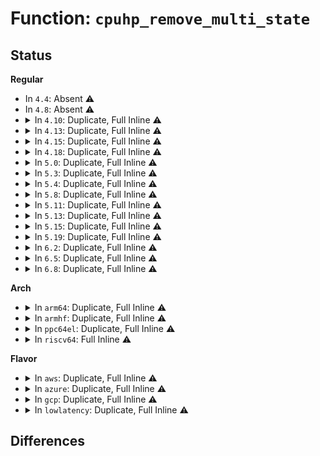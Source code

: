 # Function: <code>cpuhp_remove_multi_state</code>

## Status
<b>Regular</b>
<ul>
<li>
In <code>4.4</code>: Absent ⚠️
</li>
<li>
In <code>4.8</code>: Absent ⚠️
</li>
<li>
<details>
<summary>In <code>4.10</code>: Duplicate, Full Inline ⚠️</summary>

**Collision:** Static Duplication

**Inline:** Full

**Transformation:** False

**Instances:**

```
In kernel/trace/trace.c (ffffffff81fe98b1)
Location: include/linux/cpuhotplug.h:283
Inline: True
Inline callers:
  - kernel/trace/trace.c:trace_init
```
```
In kernel/padata.c (ffffffff821ccea8)
Location: include/linux/cpuhotplug.h:283
Inline: True
Inline callers:
  - kernel/padata.c:padata_driver_exit
```
</details>
</li>
<li>
<details>
<summary>In <code>4.13</code>: Duplicate, Full Inline ⚠️</summary>

**Collision:** Static Duplication

**Inline:** Full

**Transformation:** False

**Instances:**

```
In kernel/trace/trace.c (ffffffff820ca3ae)
Location: include/linux/cpuhotplug.h:320
Inline: True
Inline callers:
  - kernel/trace/trace.c:early_trace_init
```
```
In kernel/padata.c (ffffffff822c1fb0)
Location: include/linux/cpuhotplug.h:320
Inline: True
Inline callers:
  - kernel/padata.c:padata_driver_exit
```
</details>
</li>
<li>
<details>
<summary>In <code>4.15</code>: Duplicate, Full Inline ⚠️</summary>

**Collision:** Static Duplication

**Inline:** Full

**Transformation:** False

**Instances:**

```
In kernel/trace/trace.c (ffffffff826d2a7d)
Location: include/linux/cpuhotplug.h:348
Inline: True
Inline callers:
  - kernel/trace/trace.c:early_trace_init
```
```
In kernel/padata.c (ffffffff828d5130)
Location: include/linux/cpuhotplug.h:348
Inline: True
Inline callers:
  - kernel/padata.c:padata_driver_exit
```
</details>
</li>
<li>
<details>
<summary>In <code>4.18</code>: Duplicate, Full Inline ⚠️</summary>

**Collision:** Static Duplication

**Inline:** Full

**Transformation:** False

**Instances:**

```
In kernel/trace/trace.c (ffffffff826fd278)
Location: include/linux/cpuhotplug.h:347
Inline: True
Inline callers:
  - kernel/trace/trace.c:early_trace_init
```
```
In kernel/padata.c (ffffffff82906986)
Location: include/linux/cpuhotplug.h:347
Inline: True
Inline callers:
  - kernel/padata.c:padata_driver_exit
```
</details>
</li>
<li>
<details>
<summary>In <code>5.0</code>: Duplicate, Full Inline ⚠️</summary>

**Collision:** Static Duplication

**Inline:** Full

**Transformation:** False

**Instances:**

```
In kernel/trace/trace.c (ffffffff828b4192)
Location: include/linux/cpuhotplug.h:353
Inline: True
Inline callers:
  - kernel/trace/trace.c:early_trace_init
```
```
In kernel/padata.c (ffffffff82ade748)
Location: include/linux/cpuhotplug.h:353
Inline: True
Inline callers:
  - kernel/padata.c:padata_driver_exit
```
</details>
</li>
<li>
<details>
<summary>In <code>5.3</code>: Duplicate, Full Inline ⚠️</summary>

**Collision:** Static Duplication

**Inline:** Full

**Transformation:** False

**Instances:**

```
In kernel/trace/trace.c (ffffffff828ccd3e)
Location: include/linux/cpuhotplug.h:358
Inline: True
Inline callers:
  - kernel/trace/trace.c:tracer_alloc_buffers
```
```
In kernel/padata.c (ffffffff82b0386b)
Location: include/linux/cpuhotplug.h:358
Inline: True
Inline callers:
  - kernel/padata.c:padata_driver_exit
```
</details>
</li>
<li>
<details>
<summary>In <code>5.4</code>: Duplicate, Full Inline ⚠️</summary>

**Collision:** Static Duplication

**Inline:** Full

**Transformation:** False

**Instances:**

```
In kernel/trace/trace.c (ffffffff828d526d)
Location: include/linux/cpuhotplug.h:359
Inline: True
Inline callers:
  - kernel/trace/trace.c:tracer_alloc_buffers
```
```
In kernel/padata.c (ffffffff82b1275b)
Location: include/linux/cpuhotplug.h:359
Inline: True
Inline callers:
  - kernel/padata.c:padata_driver_exit
  - kernel/padata.c:padata_driver_exit
  - kernel/padata.c:padata_driver_init
```
</details>
</li>
<li>
<details>
<summary>In <code>5.8</code>: Duplicate, Full Inline ⚠️</summary>

**Collision:** Static Duplication

**Inline:** Full

**Transformation:** False

**Instances:**

```
In kernel/trace/trace.c (ffffffff82cf5be0)
Location: include/linux/cpuhotplug.h:365
Inline: True
```
```
In kernel/padata.c (ffffffff82cf8105)
Location: include/linux/cpuhotplug.h:365
Inline: True
Inline callers:
  - kernel/padata.c:padata_init
  - kernel/padata.c:padata_init
```
</details>
</li>
<li>
<details>
<summary>In <code>5.11</code>: Duplicate, Full Inline ⚠️</summary>

**Collision:** Static Duplication

**Inline:** Full

**Transformation:** False

**Instances:**

```
In kernel/trace/trace.c (ffffffff82fe27be)
Location: include/linux/cpuhotplug.h:370
Inline: True
```
```
In kernel/padata.c (ffffffff82fe4dfe)
Location: include/linux/cpuhotplug.h:370
Inline: True
Inline callers:
  - kernel/padata.c:padata_init
  - kernel/padata.c:padata_init
```
</details>
</li>
<li>
<details>
<summary>In <code>5.13</code>: Duplicate, Full Inline ⚠️</summary>

**Collision:** Static Duplication

**Inline:** Full

**Transformation:** False

**Instances:**

```
In kernel/trace/trace.c (ffffffff831eccbe)
Location: include/linux/cpuhotplug.h:378
Inline: True
```
```
In kernel/padata.c (ffffffff831ef52a)
Location: include/linux/cpuhotplug.h:378
Inline: True
Inline callers:
  - kernel/padata.c:padata_init
  - kernel/padata.c:padata_init
```
```
In drivers/iommu/iova.c (ffffffff817a3188)
Location: include/linux/cpuhotplug.h:378
Inline: True
Inline callers:
  - drivers/iommu/iova.c:iova_cache_put
  - drivers/iommu/iova.c:iova_cache_get
```
</details>
</li>
<li>
<details>
<summary>In <code>5.15</code>: Duplicate, Full Inline ⚠️</summary>

**Collision:** Static Duplication

**Inline:** Full

**Transformation:** False

**Instances:**

```
In kernel/trace/trace.c (ffffffff832d183c)
Location: include/linux/cpuhotplug.h:471
Inline: True
```
```
In kernel/padata.c (ffffffff832d4c5b)
Location: include/linux/cpuhotplug.h:471
Inline: True
Inline callers:
  - kernel/padata.c:padata_init
  - kernel/padata.c:padata_init
```
```
In drivers/iommu/iova.c (ffffffff8182c558)
Location: include/linux/cpuhotplug.h:471
Inline: True
Inline callers:
  - drivers/iommu/iova.c:iova_cache_put
  - drivers/iommu/iova.c:iova_cache_get
```
</details>
</li>
<li>
<details>
<summary>In <code>5.19</code>: Duplicate, Full Inline ⚠️</summary>

**Collision:** Static Duplication

**Inline:** Full

**Transformation:** False

**Instances:**

```
In kernel/trace/trace.c (ffffffff83485a6f)
Location: include/linux/cpuhotplug.h:477
Inline: True
```
```
In kernel/padata.c (ffffffff8348930b)
Location: include/linux/cpuhotplug.h:477
Inline: True
Inline callers:
  - kernel/padata.c:padata_init
  - kernel/padata.c:padata_init
```
```
In drivers/iommu/iova.c (ffffffff8196d860)
Location: include/linux/cpuhotplug.h:477
Inline: True
Inline callers:
  - drivers/iommu/iova.c:iova_cache_get
```
```
In drivers/nvdimm/nd_perf.c (ffffffff819d9423)
Location: include/linux/cpuhotplug.h:477
Inline: True
Inline callers:
  - drivers/nvdimm/nd_perf.c:register_nvdimm_pmu
  - drivers/nvdimm/nd_perf.c:register_nvdimm_pmu
  - drivers/nvdimm/nd_perf.c:nvdimm_pmu_free_hotplug_memory
```
</details>
</li>
<li>
<details>
<summary>In <code>6.2</code>: Duplicate, Full Inline ⚠️</summary>

**Collision:** Static Duplication

**Inline:** Full

**Transformation:** False

**Instances:**

```
In kernel/trace/trace.c (ffffffff83eb49ef)
Location: include/linux/cpuhotplug.h:481
Inline: True
```
```
In kernel/padata.c (ffffffff83eb99d0)
Location: include/linux/cpuhotplug.h:481
Inline: True
Inline callers:
  - kernel/padata.c:padata_init
  - kernel/padata.c:padata_init
```
```
In drivers/iommu/iova.c (ffffffff81ad8138)
Location: include/linux/cpuhotplug.h:481
Inline: True
Inline callers:
  - drivers/iommu/iova.c:iova_cache_get
```
```
In drivers/nvdimm/nd_perf.c (ffffffff81b54492)
Location: include/linux/cpuhotplug.h:481
Inline: True
Inline callers:
  - drivers/nvdimm/nd_perf.c:register_nvdimm_pmu
  - drivers/nvdimm/nd_perf.c:register_nvdimm_pmu
  - drivers/nvdimm/nd_perf.c:nvdimm_pmu_free_hotplug_memory
```
</details>
</li>
<li>
<details>
<summary>In <code>6.5</code>: Duplicate, Full Inline ⚠️</summary>

**Collision:** Static Duplication

**Inline:** Full

**Transformation:** False

**Instances:**

```
In kernel/trace/trace.c (ffffffff836d9b66)
Location: include/linux/cpuhotplug.h:479
Inline: True
```
```
In kernel/padata.c (ffffffff836df010)
Location: include/linux/cpuhotplug.h:479
Inline: True
Inline callers:
  - kernel/padata.c:padata_init
  - kernel/padata.c:padata_init
```
```
In drivers/iommu/intel/perfmon.c (ffffffff81b1bf1e)
Location: include/linux/cpuhotplug.h:479
Inline: True
Inline callers:
  - drivers/iommu/intel/perfmon.c:iommu_pmu_unregister
  - drivers/iommu/intel/perfmon.c:iommu_pmu_register
```
```
In drivers/iommu/iova.c (ffffffff81b26078)
Location: include/linux/cpuhotplug.h:479
Inline: True
Inline callers:
  - drivers/iommu/iova.c:iova_cache_get
```
```
In drivers/nvdimm/nd_perf.c (ffffffff81ba79e2)
Location: include/linux/cpuhotplug.h:479
Inline: True
Inline callers:
  - drivers/nvdimm/nd_perf.c:register_nvdimm_pmu
  - drivers/nvdimm/nd_perf.c:register_nvdimm_pmu
  - drivers/nvdimm/nd_perf.c:nvdimm_pmu_free_hotplug_memory
```
```
In drivers/net/virtio_net.c (ffffffff83af4a80)
Location: include/linux/cpuhotplug.h:479
Inline: True
Inline callers:
  - drivers/net/virtio_net.c:virtio_net_driver_exit
  - drivers/net/virtio_net.c:virtio_net_driver_exit
  - drivers/net/virtio_net.c:virtio_net_driver_init
  - drivers/net/virtio_net.c:virtio_net_driver_init
```
</details>
</li>
<li>
<details>
<summary>In <code>6.8</code>: Duplicate, Full Inline ⚠️</summary>

**Collision:** Static Duplication

**Inline:** Full

**Transformation:** False

**Instances:**

```
In kernel/trace/trace.c (ffffffff8390c0dd)
Location: include/linux/cpuhotplug.h:464
Inline: True
```
```
In kernel/padata.c (ffffffff83911650)
Location: include/linux/cpuhotplug.h:464
Inline: True
Inline callers:
  - kernel/padata.c:padata_init
  - kernel/padata.c:padata_init
```
```
In drivers/iommu/intel/perfmon.c (ffffffff81b71a7e)
Location: include/linux/cpuhotplug.h:464
Inline: True
Inline callers:
  - drivers/iommu/intel/perfmon.c:iommu_pmu_unregister
  - drivers/iommu/intel/perfmon.c:iommu_pmu_register
```
```
In drivers/iommu/iova.c (ffffffff81b7cea8)
Location: include/linux/cpuhotplug.h:464
Inline: True
Inline callers:
  - drivers/iommu/iova.c:iova_cache_get
```
```
In drivers/nvdimm/nd_perf.c (ffffffff81bfbd4e)
Location: include/linux/cpuhotplug.h:464
Inline: True
Inline callers:
  - drivers/nvdimm/nd_perf.c:register_nvdimm_pmu
  - drivers/nvdimm/nd_perf.c:register_nvdimm_pmu
  - drivers/nvdimm/nd_perf.c:nvdimm_pmu_free_hotplug_memory
```
```
In drivers/net/virtio_net.c (ffffffff83d50880)
Location: include/linux/cpuhotplug.h:464
Inline: True
Inline callers:
  - drivers/net/virtio_net.c:virtio_net_driver_exit
  - drivers/net/virtio_net.c:virtio_net_driver_exit
  - drivers/net/virtio_net.c:virtio_net_driver_init
  - drivers/net/virtio_net.c:virtio_net_driver_init
```
</details>
</li>
</ul>
<b>Arch</b>
<ul>
<li>
<details>
<summary>In <code>arm64</code>: Duplicate, Full Inline ⚠️</summary>

**Collision:** Static Duplication

**Inline:** Full

**Transformation:** False

**Instances:**

```
In kernel/trace/trace.c (ffff80001144da98)
Location: include/linux/cpuhotplug.h:359
Inline: True
Inline callers:
  - kernel/trace/trace.c:tracer_alloc_buffers
```
```
In kernel/padata.c (ffff8000114b85f0)
Location: include/linux/cpuhotplug.h:359
Inline: True
Inline callers:
  - kernel/padata.c:padata_driver_exit
  - kernel/padata.c:padata_driver_exit
  - kernel/padata.c:padata_driver_init
```
```
In drivers/perf/arm-ccn.c (ffff8000114bb4a0)
Location: include/linux/cpuhotplug.h:359
Inline: True
Inline callers:
  - drivers/perf/arm-ccn.c:arm_ccn_exit
  - drivers/perf/arm-ccn.c:arm_ccn_init
```
```
In drivers/perf/hisilicon/hisi_uncore_l3c_pmu.c (ffff8000114bb4cc)
Location: include/linux/cpuhotplug.h:359
Inline: True
Inline callers:
  - drivers/perf/hisilicon/hisi_uncore_l3c_pmu.c:hisi_l3c_pmu_module_exit
  - drivers/perf/hisilicon/hisi_uncore_l3c_pmu.c:hisi_l3c_pmu_module_init
```
```
In drivers/perf/hisilicon/hisi_uncore_hha_pmu.c (ffff8000114bb4f8)
Location: include/linux/cpuhotplug.h:359
Inline: True
Inline callers:
  - drivers/perf/hisilicon/hisi_uncore_hha_pmu.c:hisi_hha_pmu_module_exit
  - drivers/perf/hisilicon/hisi_uncore_hha_pmu.c:hisi_hha_pmu_module_init
```
```
In drivers/perf/hisilicon/hisi_uncore_ddrc_pmu.c (ffff8000114bb524)
Location: include/linux/cpuhotplug.h:359
Inline: True
Inline callers:
  - drivers/perf/hisilicon/hisi_uncore_ddrc_pmu.c:hisi_ddrc_pmu_module_exit
  - drivers/perf/hisilicon/hisi_uncore_ddrc_pmu.c:hisi_ddrc_pmu_module_init
```
</details>
</li>
<li>
<details>
<summary>In <code>armhf</code>: Duplicate, Full Inline ⚠️</summary>

**Collision:** Static Duplication

**Inline:** Full

**Transformation:** False

**Instances:**

```
In kernel/trace/trace.c (c152805c)
Location: include/linux/cpuhotplug.h:359
Inline: True
Inline callers:
  - kernel/trace/trace.c:tracer_alloc_buffers
```
```
In kernel/padata.c (c15be8a8)
Location: include/linux/cpuhotplug.h:359
Inline: True
Inline callers:
  - kernel/padata.c:padata_driver_exit
  - kernel/padata.c:padata_driver_exit
  - kernel/padata.c:padata_driver_init
```
```
In drivers/perf/arm-ccn.c (c15c17e8)
Location: include/linux/cpuhotplug.h:359
Inline: True
Inline callers:
  - drivers/perf/arm-ccn.c:arm_ccn_exit
  - drivers/perf/arm-ccn.c:arm_ccn_init
```
</details>
</li>
<li>
<details>
<summary>In <code>ppc64el</code>: Duplicate, Full Inline ⚠️</summary>

**Collision:** Static Duplication

**Inline:** Full

**Transformation:** False

**Instances:**

```
In kernel/trace/trace.c (c000000001374104)
Location: include/linux/cpuhotplug.h:359
Inline: True
Inline callers:
  - kernel/trace/trace.c:tracer_alloc_buffers
```
```
In kernel/padata.c (c0000000013cb614)
Location: include/linux/cpuhotplug.h:359
Inline: True
Inline callers:
  - kernel/padata.c:padata_driver_exit
  - kernel/padata.c:padata_driver_exit
  - kernel/padata.c:padata_driver_init
```
</details>
</li>
<li>
<details>
<summary>In <code>riscv64</code>: Full Inline ⚠️</summary>

**Collision:** Unique Static

**Inline:** Full

**Transformation:** False

**Instances:**

```
In kernel/trace/trace.c (ffffffe00000e110)
Location: include/linux/cpuhotplug.h:359
Inline: True
Inline callers:
  - kernel/trace/trace.c:tracer_alloc_buffers
```
</details>
</li>
</ul>
<b>Flavor</b>
<ul>
<li>
<details>
<summary>In <code>aws</code>: Duplicate, Full Inline ⚠️</summary>

**Collision:** Static Duplication

**Inline:** Full

**Transformation:** False

**Instances:**

```
In kernel/trace/trace.c (ffffffff828be11e)
Location: include/linux/cpuhotplug.h:359
Inline: True
Inline callers:
  - kernel/trace/trace.c:tracer_alloc_buffers
```
```
In kernel/padata.c (ffffffff82af297b)
Location: include/linux/cpuhotplug.h:359
Inline: True
Inline callers:
  - kernel/padata.c:padata_driver_exit
  - kernel/padata.c:padata_driver_exit
  - kernel/padata.c:padata_driver_init
```
</details>
</li>
<li>
<details>
<summary>In <code>azure</code>: Duplicate, Full Inline ⚠️</summary>

**Collision:** Static Duplication

**Inline:** Full

**Transformation:** False

**Instances:**

```
In kernel/trace/trace.c (ffffffff828b67be)
Location: include/linux/cpuhotplug.h:359
Inline: True
Inline callers:
  - kernel/trace/trace.c:tracer_alloc_buffers
```
```
In kernel/padata.c (ffffffff82ac2da3)
Location: include/linux/cpuhotplug.h:359
Inline: True
Inline callers:
  - kernel/padata.c:padata_driver_exit
  - kernel/padata.c:padata_driver_exit
  - kernel/padata.c:padata_driver_init
```
</details>
</li>
<li>
<details>
<summary>In <code>gcp</code>: Duplicate, Full Inline ⚠️</summary>

**Collision:** Static Duplication

**Inline:** Full

**Transformation:** False

**Instances:**

```
In kernel/trace/trace.c (ffffffff828d0ea1)
Location: include/linux/cpuhotplug.h:359
Inline: True
Inline callers:
  - kernel/trace/trace.c:tracer_alloc_buffers
```
```
In kernel/padata.c (ffffffff82b0da43)
Location: include/linux/cpuhotplug.h:359
Inline: True
Inline callers:
  - kernel/padata.c:padata_driver_exit
  - kernel/padata.c:padata_driver_exit
  - kernel/padata.c:padata_driver_init
```
</details>
</li>
<li>
<details>
<summary>In <code>lowlatency</code>: Duplicate, Full Inline ⚠️</summary>

**Collision:** Static Duplication

**Inline:** Full

**Transformation:** False

**Instances:**

```
In kernel/trace/trace.c (ffffffff828d62c2)
Location: include/linux/cpuhotplug.h:359
Inline: True
Inline callers:
  - kernel/trace/trace.c:tracer_alloc_buffers
```
```
In kernel/padata.c (ffffffff82b02593)
Location: include/linux/cpuhotplug.h:359
Inline: True
Inline callers:
  - kernel/padata.c:padata_driver_exit
  - kernel/padata.c:padata_driver_exit
  - kernel/padata.c:padata_driver_init
```
</details>
</li>
</ul>

## Differences
